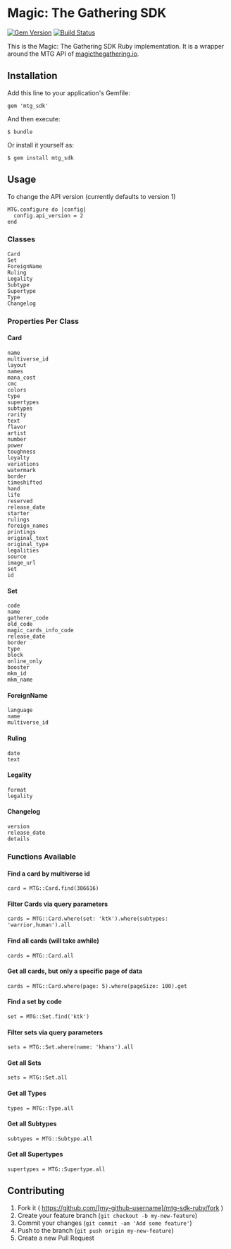 # Magic: The Gathering SDK

[![Gem Version](https://badge.fury.io/rb/mtg_sdk.svg)](https://badge.fury.io/rb/mtg_sdk) [![Build Status](https://travis-ci.org/MagicTheGathering/mtg-sdk-ruby.svg?branch=master)](https://travis-ci.org/MagicTheGathering/mtg-sdk-ruby)

This is the Magic: The Gathering SDK Ruby implementation. It is a wrapper around the MTG API of [magicthegathering.io](http://magicthegathering.io/).

## Installation

Add this line to your application's Gemfile:

    gem 'mtg_sdk'

And then execute:

    $ bundle

Or install it yourself as:

    $ gem install mtg_sdk

## Usage

To change the API version (currently defaults to version 1)

    MTG.configure do |config|
      config.api_version = 2
    end

### Classes

    Card
    Set
    ForeignName
    Ruling
    Legality
    Subtype
    Supertype
    Type
    Changelog

### Properties Per Class

#### Card

    name
    multiverse_id
    layout
    names
    mana_cost
    cmc
    colors
    type
    supertypes
    subtypes
    rarity
    text
    flavor
    artist
    number
    power
    toughness
    loyalty
    variations
    watermark
    border
    timeshifted
    hand
    life
    reserved
    release_date
    starter
    rulings
    foreign_names
    printings
    original_text
    original_type
    legalities
    source
    image_url
    set
    id

#### Set

    code
    name
    gatherer_code
    old_code
    magic_cards_info_code
    release_date
    border
    type
    block
    online_only
    booster
    mkm_id
    mkm_name

#### ForeignName

    language
    name
    multiverse_id

#### Ruling

    date
    text

#### Legality

    format
    legality
    
#### Changelog

    version
    release_date
    details

### Functions Available

#### Find a card by multiverse id

    card = MTG::Card.find(386616)

#### Filter Cards via query parameters

    cards = MTG::Card.where(set: 'ktk').where(subtypes: 'warrior,human').all
    
#### Find all cards (will take awhile)

    cards = MTG::Card.all
    
#### Get all cards, but only a specific page of data

    cards = MTG::Card.where(page: 5).where(pageSize: 100).get
    
#### Find a set by code

    set = MTG::Set.find('ktk')
    
#### Filter sets via query parameters

    sets = MTG::Set.where(name: 'khans').all
    
#### Get all Sets

    sets = MTG::Set.all
    
#### Get all Types

    types = MTG::Type.all

#### Get all Subtypes

    subtypes = MTG::Subtype.all

#### Get all Supertypes

    supertypes = MTG::Supertype.all

## Contributing

1. Fork it ( https://github.com/[my-github-username]/mtg-sdk-ruby/fork )
2. Create your feature branch (`git checkout -b my-new-feature`)
3. Commit your changes (`git commit -am 'Add some feature'`)
4. Push to the branch (`git push origin my-new-feature`)
5. Create a new Pull Request
